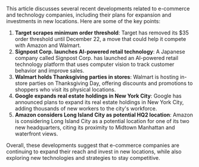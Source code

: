 This article discusses several recent developments related to e-commerce and technology companies, including their plans for expansion and investments in new locations. Here are some of the key points:

1. **Target scrapes minimum order threshold**: Target has removed its $35 order threshold until December 22, a move that could help it compete with Amazon and Walmart.
2. **Signpost Corp. launches AI-powered retail technology**: A Japanese company called Signpost Corp. has launched an AI-powered retail technology platform that uses computer vision to track customer behavior and improve sales.
3. **Walmart holds Thanksgiving parties in stores**: Walmart is hosting in-store parties on Thanksgiving Day, offering discounts and promotions to shoppers who visit its physical locations.
4. **Google expands real estate holdings in New York City**: Google has announced plans to expand its real estate holdings in New York City, adding thousands of new workers to the city's workforce.
5. **Amazon considers Long Island City as potential HQ2 location**: Amazon is considering Long Island City as a potential location for one of its two new headquarters, citing its proximity to Midtown Manhattan and waterfront views.

Overall, these developments suggest that e-commerce companies are continuing to expand their reach and invest in new locations, while also exploring new technologies and strategies to stay competitive.